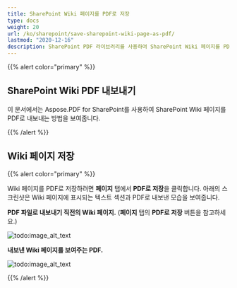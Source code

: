 ```yaml
---
title: SharePoint Wiki 페이지를 PDF로 저장
type: docs
weight: 20
url: /ko/sharepoint/save-sharepoint-wiki-page-as-pdf/
lastmod: "2020-12-16"
description: SharePoint PDF 라이브러리를 사용하여 SharePoint Wiki 페이지를 PDF로 내보낼 수 있습니다.
---
```


{{% alert color="primary" %}}

## SharePoint Wiki PDF 내보내기

이 문서에서는 Aspose.PDF for SharePoint를 사용하여 SharePoint Wiki 페이지를 PDF로 내보내는 방법을 보여줍니다.

{{% /alert %}}
## **Wiki 페이지 저장**

{{% alert color="primary" %}}

Wiki 페이지를 PDF로 저장하려면 **페이지** 탭에서 **PDF로 저장**을 클릭합니다. 아래의 스크린샷은 Wiki 페이지에 표시되는 텍스트 섹션과 PDF로 내보낸 모습을 보여줍니다.

**PDF 파일로 내보내기 직전의 Wiki 페이지.** (**페이지** 탭의 **PDF로 저장** 버튼을 참고하세요.)

![todo:image_alt_text](save-sharepoint-wiki-page-as-pdf_1.png)

**내보낸 Wiki 페이지를 보여주는 PDF.**

![todo:image_alt_text](save-sharepoint-wiki-page-as-pdf_2.png)

{{% /alert %}}